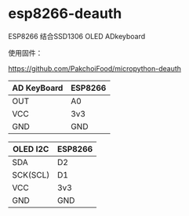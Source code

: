 # esp8266-deauth

ESP8266 结合SSD1306 OLED
ADkeyboard

使用固件：

https://github.com/PakchoiFood/micropython-deauth


|AD KeyBoard| ESP8266|
|-|-|
|OUT|   A0|
|VCC   |3v3|
|GND   |GND|



|OLED I2C|ESP8266|
|-|-|
|SDA|D2|
|SCK(SCL)|D1|
|VCC|3v3|
|GND|GND|
